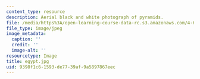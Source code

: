 ```yaml
---
content_type: resource
description: Aerial black and white photograph of pyramids.
file: /media/https%3A/open-learning-course-data-rc.s3.amazonaws.com/4-615-the-architecture-of-cairo-spring-2002/9398f1c61593de7739af9a5897867eec_egypt.jpg
file_type: image/jpeg
image_metadata:
  caption: ''
  credit: ''
  image-alt: ''
resourcetype: Image
title: egypt.jpg
uid: 9398f1c6-1593-de77-39af-9a5897867eec
---
```

